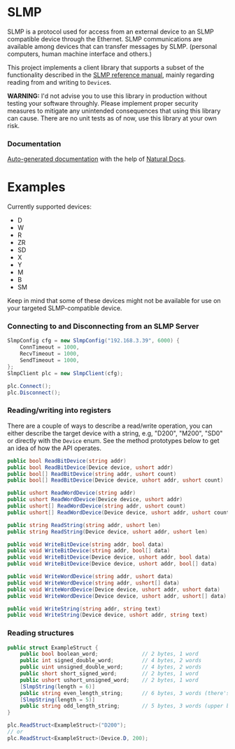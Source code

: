 # SLMP
SLMP is a protocol used for access from an external device to an SLMP compatible device through the Ethernet. SLMP communications are available among devices that can transfer messages by SLMP. (personal computers, human machine interface and others.)

This project implements a client library that supports a subset of the functionality described in the [SLMP reference manual](https://www.allied-automation.com/wp-content/uploads/2015/02/MITSUBISHI_manual_plc_iq-r_slmp.pdf), mainly regarding reading from and writing to `Device`s.

**WARNING:** I'd not advise you to use this library in production without testing your software throughly. Please implement proper security measures to mitigate any unintended consequences that using this library can cause. There are no unit tests as of now, use this library at your own risk.

### Documentation

[Auto-generated documentation](https://brkp.github.io/SLMP/) with the help of [Natural Docs](https://www.naturaldocs.org/).

# Examples

Currently supported devices:
- D
- W
- R
- ZR
- SD
- X
- Y
- M
- B
- SM

Keep in mind that some of these devices might not be available for use on your targeted SLMP-compatible device.

### Connecting to and Disconnecting from an SLMP Server
```C#
SlmpConfig cfg = new SlmpConfig("192.168.3.39", 6000) {
    ConnTimeout = 1000,
    RecvTimeout = 1000,
    SendTimeout = 1000,
};
SlmpClient plc = new SlmpClient(cfg);

plc.Connect();
plc.Disconnect();
```

### Reading/writing into registers
There are a couple of ways to describe a read/write operation, you can either describe the target device with a string, e.g, "D200", "M200", "SD0" or directly with the `Device` enum. See the method prototypes below to get an idea of how the API operates.

```C#
public bool ReadBitDevice(string addr)
public bool ReadBitDevice(Device device, ushort addr)
public bool[] ReadBitDevice(string addr, ushort count)
public bool[] ReadBitDevice(Device device, ushort addr, ushort count)

public ushort ReadWordDevice(string addr)
public ushort ReadWordDevice(Device device, ushort addr)
public ushort[] ReadWordDevice(string addr, ushort count)
public ushort[] ReadWordDevice(Device device, ushort addr, ushort count)

public string ReadString(string addr, ushort len)
public string ReadString(Device device, ushort addr, ushort len)

public void WriteBitDevice(string addr, bool data)
public void WriteBitDevice(string addr, bool[] data)
public void WriteBitDevice(Device device, ushort addr, bool data)
public void WriteBitDevice(Device device, ushort addr, bool[] data)

public void WriteWordDevice(string addr, ushort data)
public void WriteWordDevice(string addr, ushort[] data)
public void WriteWordDevice(Device device, ushort addr, ushort data)
public void WriteWordDevice(Device device, ushort addr, ushort[] data)

public void WriteString(string addr, string text)
public void WriteString(Device device, ushort addr, string text)
```

### Reading structures
```C#
public struct ExampleStruct {
    public bool boolean_word;              // 2 bytes, 1 word
    public int signed_double_word;         // 4 bytes, 2 words
    public uint unsigned_double_word;      // 4 bytes, 2 words
    public short short_signed_word;        // 2 bytes, 1 word
    public ushort ushort_unsigned_word;    // 2 bytes, 1 word
    [SlmpString(length = 6)]
    public string even_length_string;      // 6 bytes, 3 words (there's an extra 0x0000 right after the string in the plc memory)
    [SlmpString(length = 5)]
    public string odd_length_string;       // 5 bytes, 3 words (upper byte of the 3rd word is 0x00)
}

plc.ReadStruct<ExampleStruct>("D200");
// or
plc.ReadStruct<ExampleStruct>(Device.D, 200);
```
